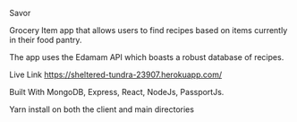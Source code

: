 Savor

Grocery Item app that allows users to find recipes based on items currently in their food pantry. 

The app uses the Edamam API which boasts a robust database of recipes.

Live Link
https://sheltered-tundra-23907.herokuapp.com/

Built With
MongoDB, Express, React, NodeJs, PassportJs.

Yarn install on both the client and main directories

